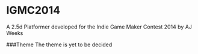 IGMC2014
========

A 2.5d Platformer developed for the Indie Game Maker Contest 2014 by AJ Weeks

###Theme
The theme is yet to be decided
